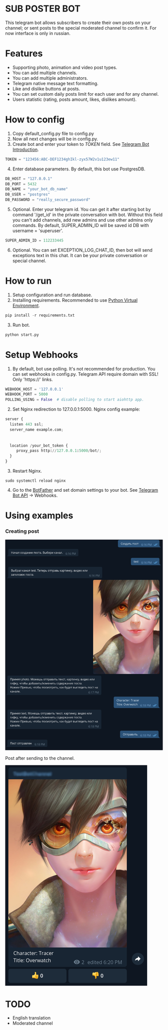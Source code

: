 # SUB POSTER BOT
This telegram bot allows subscribers to create their own posts on your channel; or sent posts to the special moderated
channel to confirm it. 
For now interface is only in russian.

# Features
- Supporting photo, animation and video post types.
- You can add multiple channels.
- You can add multiple administrators.
- Telegram native message text formatting.
- Like and dislike buttons at posts.
- You can set custom daily posts limit for each user and for any channel.
- Users statistic (rating, posts amount, likes, dislikes amount).

# How to config
1. Copy default_config.py file to config.py
2. Now all next changes will be in config.py.
3. Create bot and enter your token to *TOKEN* field. See [Telegram Bot Introduction](https://core.telegram.org/bots).
```python
TOKEN = "123456:ABC-DEF1234ghIkl-zyx57W2v1u123ew11"
```

4. Enter database parameters. By default, this bot use PostgresDB.
```python
DB_HOST = "127.0.0.1"
DB_PORT = 5432
DB_NAME = "your_bot_db_name"
DB_USER = "postgres"
DB_PASSWORD = "really_secure_password"
```

5. Optional. Enter your telegram id. You can get it after starting bot by command '/get_id' in the private conversation with bot.
Without this field you can't add channels, add new admins and use other admins only commands. 
By default, SUPER_ADMIN_ID will be saved id DB with username = 'superuser'.
```python
SUPER_ADMIN_ID = 112233445
```

6. Optional. You can set EXCEPTION_LOG_CHAT_ID, then bot will send exceptions text in this chat. It can be your private
conversation or special channel.

# How to run
1. Setup configuration and run database.
2. Installing requirements. Recommended to use [Python Virtual Environment](https://docs.python.org/3/tutorial/venv.html).
```python
pip install -r requirements.txt
```
3. Run bot.
```python
python start.py
```

# Setup Webhooks
1. By default, bot use polling. It's not recommended for production. You can set webhooks in config.py.
Telegram API require domain with SSL! Only 'https://' links.
   
```python
WEBHOOK_HOST = '127.0.0.1'
WEBHOOK_PORT = 5000
POLLING_USING = False  # disable polling to start aiohttp app.
```

2. Set Nginx redirection to 127.0.0.1:5000.
Nginx config example:
   
```python
server {
  listen 443 ssl;
  server_name example.com;


  location /your_bot_token {
     proxy_pass http://127.0.0.1:5000/bot/;
  }
}
```

3. Restart Nginx.
```commandline
sudo systemctl reload nginx
```

4. Go to the [BotFather](https://t.me/botfather) and set domain settings to your bot.
   See [Telegram Bot API](https://core.telegram.org/bots/api) -> Webhooks.

# Using examples
### Creating post
![create post example](img/create_post_1.png "create post example")

Post after sending to the channel.

![create post example 2](img/create_post_2.png "create post example 2")

# TODO
- English translation
- Moderated channel
